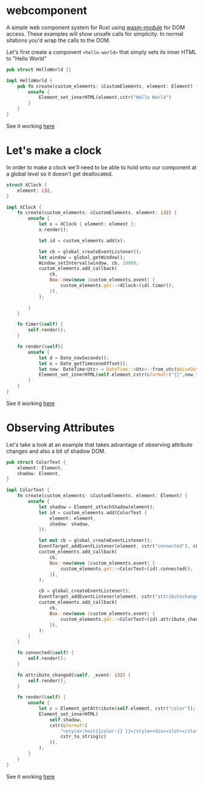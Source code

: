 # webcomponent
A simple web component system for Rust using [wasm-module](https://github.com/richardanaya/wasm-module) for DOM access. These examples will show unsafe calls for simplicity. In normal sitations you'd wrap the calls to the DOM.

Let's first create a component `<hello-world>` that simply sets its inner HTML to "Hello World"

```rust
pub struct HelloWorld {}

impl HelloWorld {
    pub fn create(custom_elements: &CustomElements, element: Element) {
        unsafe {
            Element_set_innerHTML(element,cstr("Hello World")
        }
    }
}
```

See it working [here](https://richardanaya.github.io/webcomponent/examples/helloworld/)



# Let's make a clock

In order to make a clock we'll need to be able to hold onto our component at a global level so it doesn't get deallocated.

```rust
struct XClock {
    element: i32,
}

impl XClock {
    fn create(custom_elements: &CustomElements, element: i32) {
        unsafe {
            let x = XClock { element: element };
            x.render();

            let id = custom_elements.add(x);

            let cb = global_createEventListener();
            let window = global_getWindow();
            Window_setInterval(window, cb, 1000);
            custom_elements.add_callback(
                cb,
                Box::new(move |custom_elements,event| {
                    custom_elements.get::<XClock>(id).timer();
                }),
            );

        }
    }

    fn timer(&self) {
        self.render();
    }

    fn render(&self){
        unsafe {
            let d = Date_nowSeconds();
            let o = Date_getTimezoneOffset();
            let now: DateTime<Utc> = DateTime::<Utc>::from_utc(NaiveDateTime::from_timestamp((d-(o*60)) as i64, 0), Utc);
            Element_set_innerHTML(self.element,cstr(&format!("{}",now.format("%I:%M:%S %p"))));
        }
    }
}
```

See it working [here](https://richardanaya.github.io/webcomponent/examples/xclock/)

# Observing Attributes

Let's take a look at an example that takes advantage of observing attribute changes and also a bit of shadow DOM.

```rust
pub struct ColorText {
    element: Element,
    shadow: Element,
}

impl ColorText {
    fn create(custom_elements: &CustomElements, element: Element) {
        unsafe {
            let shadow = Element_attachShadow(element);
            let id = custom_elements.add(ColorText {
                element: element,
                shadow: shadow,
            });

            let mut cb = global_createEventListener();
            EventTarget_addEventListener(element, cstr("connected"), cb);
            custom_elements.add_callback(
                cb,
                Box::new(move |custom_elements,event| {
                    custom_elements.get::<ColorText>(id).connected();
                }),
            );

            cb = global_createEventListener();
            EventTarget_addEventListener(element, cstr("attributechanged"), cb);
            custom_elements.add_callback(
                cb,
                Box::new(move |custom_elements,event| {
                    custom_elements.get::<ColorText>(id).attribute_changed(event);
                }),
            );
        }
    }

    fn connected(&self) {
        self.render();
    }

    fn attribute_changed(&self, _event: i32) {
        self.render();
    }

    fn render(&self) {
        unsafe {
            let c = Element_getAttribute(self.element, cstr("color"));
            Element_set_innerHTML(
                self.shadow,
                cstr(&format!(
                    "<style>:host{{color:{} }}</style><div><slot></slot></div>",
                    cstr_to_string(c)
                )),
            );
        }
    }
}
```

See it working [here](https://richardanaya.github.io/webcomponent/examples/colortext/)
